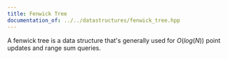 ```yaml
---
title: Fenwick Tree
documentation_of: ../../datastructures/fenwick_tree.hpp
---
```


A fenwick tree is a data structure that's generally used for $O(log(N))$ point updates and range sum queries.